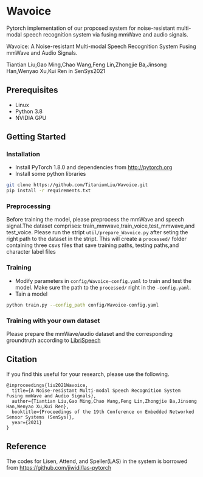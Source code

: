 # Wavoice
Pytorch implementation of our proposed system for noise-resistant multi-modal speech recognition system via fusing mmWave and audio signals.

Wavoice: A Noise-resistant Multi-modal Speech Recognition System Fusing mmWave and Audio Signals.

Tiantian Liu,Gao Ming,Chao Wang,Feng Lin,Zhongjie Ba,Jinsong Han,Wenyao Xu,Kui Ren in SenSys2021

## Prerequisites
- Linux
- Python 3.8
- NVIDIA GPU

## Getting Started
### Installation
- Install PyTorch 1.8.0 and dependencies from http://pytorch.org
- Install some python libraries
```bash
git clone https://github.com/TitaniumLiu/Wavoice.git
pip install -r requirements.txt
```
### Preprocessing
Before training the model, please preprocess the mmWave and speech signal.The dataset comprises: train_mmwave,train_voice,test_mmwave,and test_voice. Please run the stript `util/prepare_Wavoice.py` after seting the right path to the dataset in the stript. This will create a `processed/` folder containing three csvs files that save training paths, testing paths,and character label files  

### Training
- Modify parameters in `config/Wavoice-config.yaml` to train and test the model. Make sure the path to the `processed/` right in the `-config.yaml`.
- Tain a model
```bash
python train.py --config_path config/Wavoice-config.yaml
```
### Training with your own dataset
Please prepare the mmWave/audio dataset and the corresponding groundtruth according to [LibriSpeech](https://www.openslr.org/12)

## Citation
If you find this useful for your research, please use the following.
```
@inproceedings{liu2021Wavoice,
  title={A Noise-resistant Multi-modal Speech Recognition System Fusing mmWave and Audio Signals},
  author={Tiantian Liu,Gao Ming,Chao Wang,Feng Lin,Zhongjie Ba,Jinsong Han,Wenyao Xu,Kui Ren}, 
  booktitle={Proceedings of the 19th Conference on Embedded Networked Sensor Systems (SenSys)},
  year={2021}
}
```
## Reference 
The codes for Lisen, Attend, and Speller(LAS) in the system is borrowed from https://github.com/jiwidi/las-pytorch

